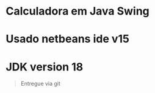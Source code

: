 # Calculadora em Java Swing

<h1> Usado netbeans ide v15</h1>
<h1> JDK version 18 </h1>

> Entregue via git
